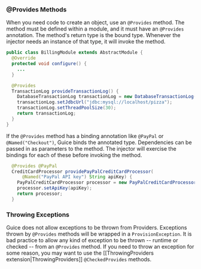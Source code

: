 ### @Provides Methods
When you need code to create an object, use an `@Provides` method. The method must be defined within a module, and it must have an `@Provides` annotation. The method's return type is the bound type. Whenever the injector needs an instance of that type, it will invoke the method. 
```java
public class BillingModule extends AbstractModule {
  @Override
  protected void configure() {
    ...
  }

  @Provides
  TransactionLog provideTransactionLog() {
    DatabaseTransactionLog transactionLog = new DatabaseTransactionLog();
    transactionLog.setJdbcUrl("jdbc:mysql://localhost/pizza");
    transactionLog.setThreadPoolSize(30);
    return transactionLog;
  }
}
```
If the `@Provides` method has a binding annotation like `@PayPal` or `@Named("Checkout")`, Guice binds the annotated type. Dependencies can be passed in as parameters to the method. The injector will exercise the bindings for each of these before invoking the method.
```java
  @Provides @PayPal
  CreditCardProcessor providePayPalCreditCardProcessor(
      @Named("PayPal API key") String apiKey) {
    PayPalCreditCardProcessor processor = new PayPalCreditCardProcessor();
    processor.setApiKey(apiKey);
    return processor;
  }
```

### Throwing Exceptions
Guice does not allow exceptions to be thrown from Providers.  Exceptions thrown by `@Provides` methods will be wrapped in a `ProvisionException`.  It is bad practice to allow any kind of exception to be thrown -- runtime or checked -- from an `@Provides` method.  If you need to throw an exception for some reason, you may want to use the [[ThrowingProviders extension|ThrowingProviders]] `@CheckedProvides` methods.
